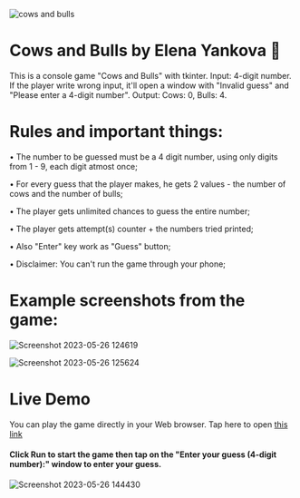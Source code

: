 ![cows and bulls](https://github.com/ElenaGYankova/RockPaperScissorsByElenaYankova/assets/122468758/03684e95-7b61-429c-a15f-67a481e25ca6)
# Cows and Bulls by Elena Yankova 🐍
This is a console game "Cows and Bulls" with tkinter. Input: 4-digit number. If the player write wrong input, it'll open a window with "Invalid guess" and "Please enter a 4-digit number". Output: Cows: 0, Bulls: 4.

# Rules and important things:

•	The number to be guessed must be a 4 digit number, using only digits from 1 - 9, each digit atmost once;

•	For every guess that the player makes, he gets 2 values - the number of cows and the number of bulls;

•	The player gets unlimited chances to guess the entire number;

•	The player gets attempt(s) counter + the numbers tried printed;

•	Also "Enter" key work as "Guess" button;

•	Disclaimer: You can't run the game through your phone;

# Example screenshots from the game:

![Screenshot 2023-05-26 124619](https://github.com/ElenaGYankova/RockPaperScissorsByElenaYankova/assets/122468758/480d6cb8-4bb3-49af-b975-50df8315ec17)

![Screenshot 2023-05-26 125624](https://github.com/ElenaGYankova/RockPaperScissorsByElenaYankova/assets/122468758/afea5689-4a36-4af2-bb75-34242c475126)

# Live Demo

You can play the game directly in your Web browser. Tap here to open <a href="https://replit.com/@ElenaGYankova/CowsAndBullsByElenaYankova">this link<a/>
  
#### Click Run to start the game then tap on the "Enter your guess (4-digit number):" window to enter your guess.
 
![Screenshot 2023-05-26 144430](https://github.com/ElenaGYankova/RockPaperScissorsByElenaYankova/assets/122468758/a94da4dc-28a6-45a5-9e8e-68b372f09c12)
